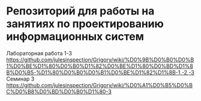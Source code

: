 # Репозиторий для работы на занятиях по проектированию информационных систем
Лабораторная работа 1-3 https://github.com/julesinspection/Grigory/wiki/%D0%9B%D0%B0%D0%B1%D0%BE%D1%80%D0%B0%D1%82%D0%BE%D1%80%D0%BD%D1%8B%D0%B5-%D1%80%D0%B0%D0%B1%D0%BE%D1%82%D1%8B-1,-2,-3
Семинар 3 https://github.com/julesinspection/Grigory/wiki/%D0%A1%D0%B5%D0%BC%D0%B8%D0%BD%D0%B0%D1%80-3
